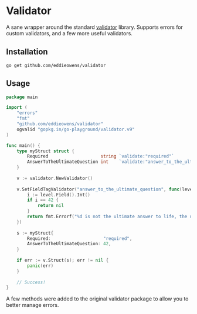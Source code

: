 # Validator
A sane wrapper around the standard [validator](https://github.com/go-playground/validator) library. Supports errors for 
custom validators, and a few more useful validators.

## Installation
```
go get github.com/eddieowens/validator
```

## Usage
```go
package main

import (
    "errors"
    "fmt"
    "github.com/eddieowens/validator"
    ogvalid "gopkg.in/go-playground/validator.v9"
)

func main() {
    type myStruct struct {
        Required                    string `validate:"required"`
        AnswerToTheUltimateQuestion int    `validate:"answer_to_the_ultimate_question"`
    }
    
    v := validator.NewValidator()
    
    v.SetFieldTagValidator("answer_to_the_ultimate_question", func(level ogvalid.FieldLevel) error {
        i := level.Field().Int()
        if i == 42 {
            return nil
        }
        return fmt.Errorf("%d is not the ultimate answer to life, the universe, and everything!", i)
    })
    
    s := myStruct{
        Required:                    "required",
        AnswerToTheUltimateQuestion: 42,
    }
    
    if err := v.Struct(s); err != nil {
        panic(err)
    }
    
    // Success!
}
```

A few methods were added to the original validator package to allow you to better manage errors.